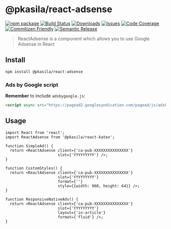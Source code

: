 # @pkasila/react-adsense

[![npm package][npm-img]][npm-url]
[![Build Status][build-img]][build-url]
[![Downloads][downloads-img]][downloads-url]
[![Issues][issues-img]][issues-url]
[![Code Coverage][codecov-img]][codecov-url]
[![Commitizen Friendly][commitizen-img]][commitizen-url]
[![Semantic Release][semantic-release-img]][semantic-release-url]

> ReactAdsense is a component which allows you to use Google Adsense in React

## Install

```bash
npm install @pkasila/react-adsense
```

### Ads by Google script

**Remember** to include `adsbygoogle.js`:

```html
<script async src="https://pagead2.googlesyndication.com/pagead/js/adsbygoogle.js"></script>
```

## Usage

```tsx
import React from 'react';
import ReactAdsense from '@pkasila/react-katex';

function SimpleAd() {
  return <ReactAdsense client={'ca-pub-XXXXXXXXXXXXXXX'}
                       slot={'YYYYYYYYY'} />;
}

function CustomStyles() {
  return <ReactAdsense client={'ca-pub-XXXXXXXXXXXXXXX'}
                       slot={'YYYYYYYYY'}
                       format={''}
                       style={{width: 960, height: 64}} />;
}

function ResponsiveNativeAds() {
  return <ReactAdsense client={'ca-pub-XXXXXXXXXXXXXXX'}
                       slot={'YYYYYYYYY'}
                       layout={'in-article'}
                       format={'fluid'} />;
}
```

[build-img]:https://github.com/pkasila/ReactAdsense/actions/workflows/release.yml/badge.svg
[build-url]:https://github.com/pkasila/ReactAdsense/actions/workflows/release.yml
[downloads-img]:https://img.shields.io/npm/dt/@pkasila/react-adsense
[downloads-url]:https://www.npmtrends.com/@pkasila/react-adsense
[npm-img]:https://img.shields.io/npm/v/@pkasila/react-adsense
[npm-url]:https://www.npmjs.com/package/@pkasila/react-adsense
[issues-img]:https://img.shields.io/github/issues/pkasila/ReactAdsense
[issues-url]:https://github.com/pkasila/ReactAdsense/issues
[codecov-img]:https://codecov.io/gh/pkasila/ReactAdsense/branch/main/graph/badge.svg
[codecov-url]:https://codecov.io/gh/pkasila/ReactAdsense
[semantic-release-img]:https://img.shields.io/badge/%20%20%F0%9F%93%A6%F0%9F%9A%80-semantic--release-e10079.svg
[semantic-release-url]:https://github.com/semantic-release/semantic-release
[commitizen-img]:https://img.shields.io/badge/commitizen-friendly-brightgreen.svg
[commitizen-url]:http://commitizen.github.io/cz-cli/

